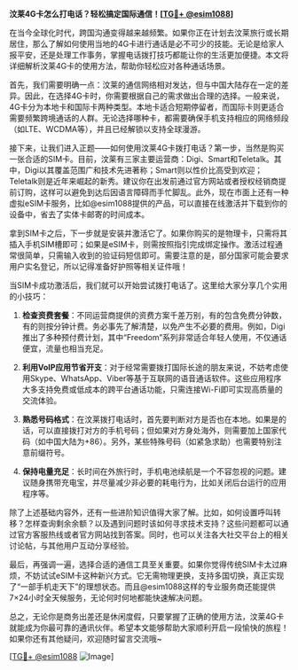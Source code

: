 **汶莱4G卡怎么打电话？轻松搞定国际通信！[[TG💪+ @esim1088](https://t.me/s/esim1088)]**

在当今全球化时代，跨国沟通变得越来越频繁。如果你正在计划去汶莱旅行或长期居住，那么了解如何使用当地的4G卡进行通话是必不可少的技能。无论是给家人报平安，还是处理工作事务，掌握电话拨打技巧都能让你的生活更加便捷。本文将详细解析汶莱4G卡的使用方法，帮助你轻松应对各种通话场景。

首先，我们需要明确一点：汶莱的通信网络相对发达，但与中国大陆存在一定的差异。因此，在选择4G卡时，你需要根据自己的需求做出合理的选择。一般来说，4G卡分为本地卡和国际卡两种类型。本地卡适合短期停留者，而国际卡则更适合需要频繁跨境通话的人群。无论选择哪种卡，都需要确保手机支持相应的网络频段（如LTE、WCDMA等），并且已经解锁以支持全球漫游。

接下来，让我们进入正题——如何使用汶莱4G卡拨打电话？第一步，当然是购买一张合适的SIM卡。目前，汶莱有三家主要运营商：Digi、Smart和Teletalk。其中，Digi以其覆盖范围广和技术先进著称；Smart则以性价比高受到欢迎；Teletalk则是近年来崛起的新秀。建议你在出发前通过官方网站或者授权经销商提前订购，这样可以避免到达后因语言障碍而手忙脚乱。此外，现在市面上还有一种虚拟eSIM卡服务，比如@esim1088提供的产品，可以直接在线激活并下载到你的设备中，省去了实体卡邮寄的时间成本。

拿到SIM卡之后，下一步就是安装并激活它了。如果你购买的是物理卡，只需将其插入手机SIM槽即可；如果是eSIM卡，则需按照指引完成绑定操作。激活过程通常很简单，只需输入收到的验证码短信即可。需要注意的是，部分国家可能会要求用户实名登记，所以记得准备好护照等相关证件哦！

当SIM卡成功激活后，我们就可以开始尝试拨打电话了。这里给大家分享几个实用的小技巧：

1. **检查资费套餐**：不同运营商提供的资费方案千差万别，有的包含免费分钟数，有的则按分钟计费。务必事先了解清楚，以免产生不必要的费用。例如，Digi推出了多种预付费计划，其中“Freedom”系列非常适合年轻人使用，不仅通话便宜，流量也相当充足。
   
2. **利用VoIP应用节省开支**：对于经常需要拨打国际长途的朋友来说，不妨考虑使用Skype、WhatsApp、Viber等基于互联网的语音通话软件。这些应用程序大多支持免费或低成本的跨平台通话功能，只需连接Wi-Fi即可实现高质量的交流体验。

3. **熟悉号码格式**：在汶莱拨打电话时，首先要判断对方是否也在本地。如果是的话，可以直接拨打对方的手机号码；但如果对方身处海外，则需要加上国家代码（如中国大陆为+86）。另外，某些特殊号码（如紧急求助）也需要特别注意前缀符号。

4. **保持电量充足**：长时间在外旅行时，手机电池续航是一个不容忽视的问题。建议随身携带充电宝，并尽量减少非必要的耗电行为，比如关闭后台运行的应用程序等。

除了上述基础内容外，还有一些进阶知识值得大家了解。比如，如何设置呼叫转移？怎样查询剩余余额？以及遇到问题时该如何寻求技术支持？这些问题都可以通过官方客服热线或者官方网站找到答案。同时，也可以关注各大社交平台上的相关讨论帖，与其他用户互动分享经验。

最后，再强调一遍，选择合适的通信工具至关重要。如果你觉得传统SIM卡太过麻烦，不妨试试eSIM卡这种新兴方式。它无需物理更换，支持多国切换，真正实现了“一部手机走天下”的理想状态。而且@esim1088这样的专业服务商还能提供7×24小时全天候服务，无论何时何地都能快速解决问题。

总之，无论你是商务出差还是休闲度假，只要掌握了正确的使用方法，汶莱4G卡就能成为你最可靠的通讯伙伴。希望本文能够帮助大家顺利开启一段愉快的旅程！如果你还有其他疑问，欢迎随时留言交流哦~

[[TG💪+ @esim1088](https://t.me/s/esim1088) ![Image](https://i.postimg.cc/4NQfJmqS/Snipaste-2025-05-13-00-14-12.png)]